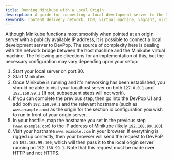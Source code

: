 ```yaml
---
title: Running Minikube with a Local Origin
description: A guide for connecting a local development server to the Developer PoP
keywords: content delivery network, CDN, virtual machine, vagrant, virtualbox, git, cli, local development, local machine, staging environment, developer pop
---
```


Although Minikube functions most smoothly when pointed at an origin server with a publicly available IP address, it is possible to connect a local development server to DevPop. The source of complexity here is dealing with the network bridge between the host machine and the Minikube virtual machine. The following are directions for an implementation of this, but the necessary configuration may vary depending upon your setup:

1. Start your local server on port:80.
1. Start Minikube.
1. Once Minikube is running and it's networking has been established, you should be able to visit your localhost server on both `127.0.0.1` and `192.168.99.1` (If not, subsequent steps will not work).
1. If you can complete the previous step, then go into the DevPop UI and add both `192.168.99.1` and the relevant hostname (such as `www.example.com`) as the origin for the section.io configuration you wish to run in front of your origin server.
1. In your hostfile, map the hostname you set in the previous step (`www.example.com`) to the IP address of Minikube (likely `192.168.99.100`).
1. Visit your hostname `www.example.com` in your browser. If everything is rigged up correctly, then your browser will send the request to DevPoP on `192.168.99.100`, which will then pass it to the local origin server running on `192.168.99.1`. Note that this request must be made over HTTP and not HTTPS.
